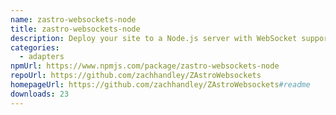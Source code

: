 ```yaml
---
name: zastro-websockets-node
title: zastro-websockets-node
description: Deploy your site to a Node.js server with WebSocket support
categories:
  - adapters
npmUrl: https://www.npmjs.com/package/zastro-websockets-node
repoUrl: https://github.com/zachhandley/ZAstroWebsockets
homepageUrl: https://github.com/zachhandley/ZAstroWebsockets#readme
downloads: 23
---
```

